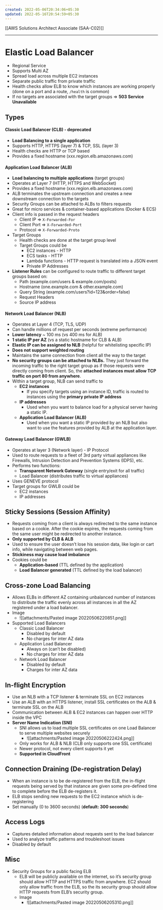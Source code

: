 ```yaml
---
created: 2022-05-06T20:34:06+05:30
updated: 2022-05-16T20:54:59+05:30
---
```

[[AWS Solutions Architect Associate (SAA-C02)]]

---

# Elastic Load Balancer
- Regional Service
- Supports Multi AZ
- Spread load across multiple EC2 instances
- Separate public traffic from private traffic
- Health checks allow ELB to know which instances are working properly (done on a port and a route, `/health` is common)
- If no targets are associated with the target groups => **503 Service Unavailable**

## Types

#### Classic Load Balancer (CLB) - deprecated
- **Load Balancing to a single application**
- Supports HTTP, HTTPS (layer 7) & TCP, SSL (layer 3)
- Health checks are HTTP or TCP based
- Provides a fixed hostname (xxx.region.elb.amazonaws.com)

#### Application Load Balancer (ALB)
- **Load balancing to multiple applications** (target groups)
- Operates at Layer 7 (HTTP, HTTPS and WebSocket)
- Provides a fixed hostname (xxx.region.elb.amazonaws.com)
- ALB terminates the upstream connection and creates a new downstream connection to the targets
- Security Groups can be attached to ALBs to filters requests
- Great for micro services & container-based applications (Docker & ECS)
- Client info is passed in the request headers
	- Client IP => `X-Forwarded-For`
	- Client Port => `X-Forwarded-Port`
	- Protocol => `X-Forwarded-Proto`
- Target Groups
	- Health checks are done at the target group level
	- Target Groups could be
		- EC2 instances - HTTP
		-   ECS tasks - HTTP
		-   Lambda functions - HTTP request is translated into a JSON event
		-   Private IP Addresses
-   **Listener Rules** can be configured to route traffic to different target groups based on:
    -   Path (example.com/users & example.com/posts)
    -   Hostname (one.example.com & other.example.com)
    -   Query String (example.com/users?id=123&order=false)
    -   Request Headers
    -   Source IP address

#### Network Load Balancer (NLB)
- Operates at Layer 4 (TCP, TLS, UDP)
- Can handle millions of request per seconds (extreme performance)
- **Lower latency** ~ 100 ms (vs 400 ms for ALB)
- **1 static IP per AZ** (vs a static hostname for CLB & ALB)
- **Elastic IP can be assigned to NLB** (helpful for whitelisting specific IP)
- **Does not support weighted routing**
- Maintains the same connection from client all the way to the target
- **No security groups can be attached to NLBs.** They just forward the incoming traffic to the right target group as if those requests were directly coming from client. So, the **attached instances must allow TCP traffic on port 80 from anywhere**.
- Within a target group, NLB can send traffic to
	-   **EC2 instances**
		- If you specify targets using an instance ID, traffic is routed to instances using the **primary private IP address**
	-   **IP addresses**
	    -   Used when you want to balance load for a physical server having a static IP.
	-   **Application Load Balancer (ALB)**
	    -   Used when you want a static IP provided by an NLB but also want to use the features provided by ALB at the application layer.

#### Gateway Load Balancer (GWLB)
- Operates at layer 3 (Network layer) - IP Protocol
- Used to route requests to a fleet of 3rd party virtual appliances like Firewalls, Intrusion Detection and Prevention Systems (IDPS), etc.
-  Performs two functions:
    -   **Transparent Network Gateway** (single entry/exit for all traffic)
    -   Load Balancer (distributes traffic to virtual appliances)
- Uses GENEVE protocol
- Target groups for GWLB could be
	-   EC2 instances
	-   IP addresses


## Sticky Sessions (Session Affinity)
- Requests coming from a client is always redirected to the same instance based on a cookie. After the cookie expires, the requests coming from the same user might be redirected to another instance.
- **Only supported by CLB & ALB**
- Used to ensure the user doesn’t lose his session data, like login or cart info, while navigating between web pages.
- **Stickiness may cause load imbalance**
- Cookies could be
	- **Application-based** (TTL defined by the application)
	- **Load Balancer generated** (TTL defined by the load balancer)

## Cross-zone Load Balancing
- Allows ELBs in different AZ containing unbalanced number of instances to distribute the traffic evenly across all instances in all the AZ registered under a load balancer.
- Image
	- ![[attachments/Pasted image 20220506220851.png]]
- Supported Load Balancers
	- Classic Load Balancer
	    - Disabled by default
	    - No charges for inter AZ data
	-   Application Load Balancer
	    - Always on (can’t be disabled)
	    - No charges for inter AZ data
	-   Network Load Balancer
	    - Disabled by default
	    - Charges for inter AZ data


## In-flight Encryption
- Use an NLB with a TCP listener & terminate SSL on EC2 instances
- Use an ALB with an HTTPS listener, install SSL certificates on the ALB & terminate SSL on the ALB
- Communication between ALB & EC2 instances can happen over HTTP inside the VPC
- **Server Name Indication (SNI)**
	- SNI allows us to load multiple SSL certificates on one Load Balancer to serve multiple websites securely
		- ![[attachments/Pasted image 20220506222424.png]]
	- Only works for ALB & NLB (CLB only supports one SSL certificate)
	- Newer protocol, not every client supports it yet
	- **Supported in CloudFront**

## Connection Draining (De-registration Delay)
- When an instance is to be de-registered from the ELB, the in-flight requests being served by that instance are given some pre-defined time to complete before the ELB de-registers it.
- ELB stops sending new requests to the EC2 instance which is de-registering
- Set manually (0 to 3600 seconds) (**default: 300 seconds**)

## Access Logs
- Captures detailed information about requests sent to the load balancer
- Used to analyze traffic patterns and troubleshoot issues
- Disabled by default

## Misc
- Security Groups for a public facing ELB
	- ELB will be publicly available on the internet, so it’s security group should allow HTTP and HTTPS traffic from anywhere. EC2 should only allow traffic from the ELB, so the its security group should allow HTTP requests from ELB’s security group.
	- Image
		- ![[attachments/Pasted image 20220506205310.png]]